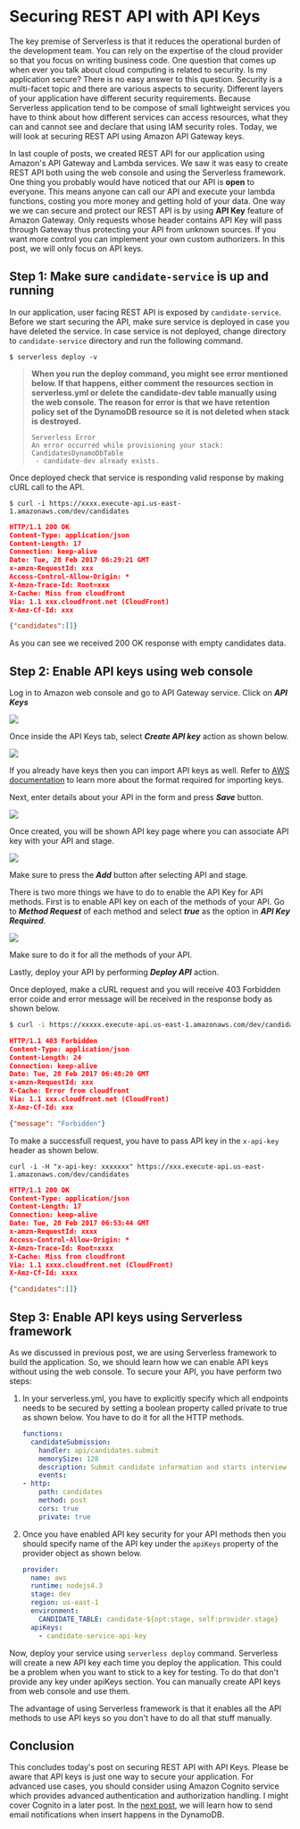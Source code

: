# Securing REST API with API Keys

The key premise of Serverless is that it reduces the operational burden of the development team. You can rely on the expertise of the cloud provider so that you focus on writing business code. One question that comes up when ever you talk about cloud computing is related to security. Is my application secure? There is no easy answer to this question. Security is a multi-facet topic and there are various aspects to security. Different layers of your application have different security requirements. Because Serverless application tend to be compose of small lightweight services you have to think about how different services can access resources, what they can and cannot see and declare that using IAM security roles. Today, we will look at securing REST API using Amazon API Gateway keys.

In last couple of posts, we created REST API for our application using Amazon's API Gateway and Lambda services. We saw it was easy to create REST API both using the web console and using the Serverless framework. One thing you probably would have noticed that our API is **open** to everyone. This means anyone can call our API and execute your lambda functions, costing you more money and getting hold of your data. One way we we can secure and protect our REST API is by using **API Key** feature of Amazon Gateway. Only requests whose header contains API Key will pass through Gateway thus protecting your API from unknown sources. If you want more control you can implement your own custom authorizers. In this post, we will only focus on API keys.

## Step 1: Make sure `candidate-service` is up and running

In our application, user facing REST API is exposed by `candidate-service`. Before we start securing the API, make sure service is deployed in case you have deleted the service. In case service is not deployed, change directory to `candidate-service` directory and run the following command.

```
$ serverless deploy -v
```

> **When you run the deploy command, you might see  error mentioned below. If that happens, either comment the resources section in serverless.yml or delete the candidate-dev table manually using the web console. The reason for error is that we have retention policy set of the DynamoDB resource so it is not deleted when stack is destroyed.**
>
>     Serverless Error
>     An error occurred while provisioning your stack: CandidatesDynamoDbTable
>      - candidate-dev already exists.

Once deployed check that service is responding valid response by making cURL call to the API.

```
$ curl -i https://xxxx.execute-api.us-east-1.amazonaws.com/dev/candidates
```

```json
HTTP/1.1 200 OK
Content-Type: application/json
Content-Length: 17
Connection: keep-alive
Date: Tue, 28 Feb 2017 06:29:21 GMT
x-amzn-RequestId: xxx
Access-Control-Allow-Origin: *
X-Amzn-Trace-Id: Root=xxx
X-Cache: Miss from cloudfront
Via: 1.1 xxx.cloudfront.net (CloudFront)
X-Amz-Cf-Id: xxx

{"candidates":[]}
```

As you can see we received 200 OK response with empty candidates data. 

## Step 2: Enable API keys using web console

Log in to Amazon web console and go to API Gateway service. Click on ***API Keys*** 

![](images/api-gateway-click-api-key.png)

Once inside the API Keys tab, select ***Create API key*** action as shown below.

![](images/api-gateway-create-api-key.png)

If you already have keys then you can import API keys as well. Refer to [AWS documentation](https://docs.aws.amazon.com/apigateway/latest/developerguide/api-key-file-format.html?icmpid=docs_apigateway_console) to learn more about the format required for importing keys.

Next, enter details about your API in the form and press ***Save*** button.

![](images/api-gateway-api-key-form.png)

Once created, you will be shown API key page where you can associate API key with your API and stage.

![](images/api-gateway-associate-api-key.png)

Make sure to press the ***Add*** button after selecting API and stage.

There is two more things we have to do to enable the API Key for API methods. First is to enable API key on each of the methods of  your API. Go to ***Method Request*** of each method and select ***true*** as the option in ***API Key Required***.

![](images/api-gateway-enable-key-method.png)

Make sure to do it for all the methods of your API.

Lastly, deploy your API by performing ***Deploy API*** action.

Once deployed, make a cURL request and you will receive 403 Forbidden error coide and error message will be received in the response body as shown below.

```bash
$ curl -i https://xxxxx.execute-api.us-east-1.amazonaws.com/dev/candidates
```

```json
HTTP/1.1 403 Forbidden
Content-Type: application/json
Content-Length: 24
Connection: keep-alive
Date: Tue, 28 Feb 2017 06:48:20 GMT
x-amzn-RequestId: xxx
X-Cache: Error from cloudfront
Via: 1.1 xxx.cloudfront.net (CloudFront)
X-Amz-Cf-Id: xxx

{"message": "Forbidden"}
```

To make a successfull request, you have to pass API key in the `x-api-key` header as shown below.

```
curl -i -H "x-api-key: xxxxxxx" https://xxx.execute-api.us-east-1.amazonaws.com/dev/candidates
```

```json
HTTP/1.1 200 OK
Content-Type: application/json
Content-Length: 17
Connection: keep-alive
Date: Tue, 28 Feb 2017 06:53:44 GMT
x-amzn-RequestId: xxxx
Access-Control-Allow-Origin: *
X-Amzn-Trace-Id: Root=xxxx
X-Cache: Miss from cloudfront
Via: 1.1 xxxx.cloudfront.net (CloudFront)
X-Amz-Cf-Id: xxxx

{"candidates":[]}
```



## Step 3: Enable API keys using Serverless framework

As we discussed in previous post, we are using Serverless framework to build the application. So, we should learn how we can enable API keys without using the web console. To secure your API, you have perform two steps:

1.    In your serverless.yml, you have to explicitly specify which all endpoints needs to be secured by setting a boolean property called private to true as shown below. You have to do it for all the HTTP methods.

      ```yaml
      functions:
        candidateSubmission:
          handler: api/candidates.submit
          memorySize: 128
          description: Submit candidate information and starts interview process.
          events:
      - http: 
          path: candidates
          method: post
          cors: true
          private: true
      ```

2. Once you have enabled API key security for your API methods then you should specify name of the API key under the `apiKeys` property of the provider object as shown below.

   ```yaml
   provider:
     name: aws
     runtime: nodejs4.3
     stage: dev
     region: us-east-1
     environment:
       CANDIDATE_TABLE: candidate-${opt:stage, self:provider.stage}
     apiKeys:
       - candidate-service-api-key
   ```

Now, deploy your service using `serverless deploy` command. Serverless will create a new API key each time you deploy the application. This could be a problem when you want to stick to a key for testing. To do that don't provide any key under apiKeys section.  You can manually create API keys from web console and use them.

The advantage of using Serverless framework is that it enables all the API methods to use API keys so you don't have to do all that stuff manually.

## Conclusion

This concludes today's post on securing REST API with API Keys. Please be aware that API keys is just one way to secure your application. For advanced use cases, you should consider using Amazon Cognito service which provides advanced authentication and authorization handling.  I might cover Cognito in a later post. In the [next post](./06-sending-email-with-ses-on-dynamodb-stream-events.md), we will learn how to send email notifications when insert happens in the DynamoDB.
